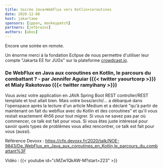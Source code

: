 ```yaml
---
title: Soirée Java+WebFlux vers Kotlin+coroutines
date: 2020-12-08
host: jakartaee
sponsors: [ippon, monkeypatch]
partners: [jetbrains]
authors: [abos]
---
```


Encore une soirée en remote.

Un énorme merci à la fondation Eclipse de nous permettre d'utiliser leur compte
"Jakarta EE for JUGs" sur la plateforme [crowdcast.io](https://www.crowdcast.io/jakarta4jugs).

### De WebFlux en Java aux coroutines en Kotlin, le parcours du combattant ? - par Jennifer Aguiar ({{< twitter yaourtcorp >}}) et Mialy Rakotovao ({{< twitter ramyihany >}})

Vous aviez votre application en JAVA Spring Boot REST controller/REST template et tout allait bien. Mais votre boss/archi/... a débarqué dans l'openspace après la lecture d'un article Medium et a déclaré "qu'à partir de maintenant on fait du webflux avec du Kotlin et des coroutines" et qu'il vous restait exactement 4h56 pour tout migrer. Si vous ne savez pas par où commencer, ce talk est fait pour vous. Si vous êtes juste intéressé pour savoir quels types de problèmes vous allez rencontrer, ce talk est fait pour vous (aussi).

Référence Devoxx : https://cfp.devoxx.fr/2020/talk/NOE-9843/De_WebFlux_en_Java_aux_coroutines_en_Kotlin,le_parcours_du_combattant%3F

Vidéo : {{< youtube id="cMZw1QkAW-M?start=223" >}}
